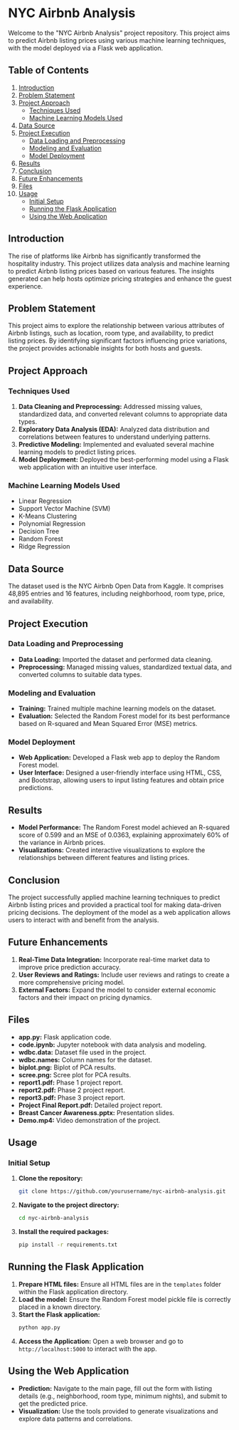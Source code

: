 # NYC Airbnb Analysis

Welcome to the "NYC Airbnb Analysis" project repository. This project aims to predict Airbnb listing prices using various machine learning techniques, with the model deployed via a Flask web application.

## Table of Contents
1. [Introduction](#introduction)
2. [Problem Statement](#problem-statement)
3. [Project Approach](#project-approach)
   - [Techniques Used](#techniques-used)
   - [Machine Learning Models Used](#machine-learning-models-used)
4. [Data Source](#data-source)
5. [Project Execution](#project-execution)
   - [Data Loading and Preprocessing](#data-loading-and-preprocessing)
   - [Modeling and Evaluation](#modeling-and-evaluation)
   - [Model Deployment](#model-deployment)
6. [Results](#results)
7. [Conclusion](#conclusion)
8. [Future Enhancements](#future-enhancements)
9. [Files](#files)
10. [Usage](#usage)
    - [Initial Setup](#initial-setup)
    - [Running the Flask Application](#running-the-flask-application)
    - [Using the Web Application](#using-the-web-application)

## Introduction
The rise of platforms like Airbnb has significantly transformed the hospitality industry. This project utilizes data analysis and machine learning to predict Airbnb listing prices based on various features. The insights generated can help hosts optimize pricing strategies and enhance the guest experience.

## Problem Statement
This project aims to explore the relationship between various attributes of Airbnb listings, such as location, room type, and availability, to predict listing prices. By identifying significant factors influencing price variations, the project provides actionable insights for both hosts and guests.

## Project Approach

### Techniques Used
1. **Data Cleaning and Preprocessing:** Addressed missing values, standardized data, and converted relevant columns to appropriate data types.
2. **Exploratory Data Analysis (EDA):** Analyzed data distribution and correlations between features to understand underlying patterns.
3. **Predictive Modeling:** Implemented and evaluated several machine learning models to predict listing prices.
4. **Model Deployment:** Deployed the best-performing model using a Flask web application with an intuitive user interface.

### Machine Learning Models Used
- Linear Regression
- Support Vector Machine (SVM)
- K-Means Clustering
- Polynomial Regression
- Decision Tree
- Random Forest
- Ridge Regression

## Data Source
The dataset used is the NYC Airbnb Open Data from Kaggle. It comprises 48,895 entries and 16 features, including neighborhood, room type, price, and availability.

## Project Execution

### Data Loading and Preprocessing
- **Data Loading:** Imported the dataset and performed data cleaning.
- **Preprocessing:** Managed missing values, standardized textual data, and converted columns to suitable data types.

### Modeling and Evaluation
- **Training:** Trained multiple machine learning models on the dataset.
- **Evaluation:** Selected the Random Forest model for its best performance based on R-squared and Mean Squared Error (MSE) metrics.

### Model Deployment
- **Web Application:** Developed a Flask web app to deploy the Random Forest model.
- **User Interface:** Designed a user-friendly interface using HTML, CSS, and Bootstrap, allowing users to input listing features and obtain price predictions.

## Results
- **Model Performance:** The Random Forest model achieved an R-squared score of 0.599 and an MSE of 0.0363, explaining approximately 60% of the variance in Airbnb prices.
- **Visualizations:** Created interactive visualizations to explore the relationships between different features and listing prices.

## Conclusion
The project successfully applied machine learning techniques to predict Airbnb listing prices and provided a practical tool for making data-driven pricing decisions. The deployment of the model as a web application allows users to interact with and benefit from the analysis.

## Future Enhancements
1. **Real-Time Data Integration:** Incorporate real-time market data to improve price prediction accuracy.
2. **User Reviews and Ratings:** Include user reviews and ratings to create a more comprehensive pricing model.
3. **External Factors:** Expand the model to consider external economic factors and their impact on pricing dynamics.

## Files
- **app.py:** Flask application code.
- **code.ipynb:** Jupyter notebook with data analysis and modeling.
- **wdbc.data:** Dataset file used in the project.
- **wdbc.names:** Column names for the dataset.
- **biplot.png:** Biplot of PCA results.
- **scree.png:** Scree plot for PCA results.
- **report1.pdf:** Phase 1 project report.
- **report2.pdf:** Phase 2 project report.
- **report3.pdf:** Phase 3 project report.
- **Project Final Report.pdf:** Detailed project report.
- **Breast Cancer Awareness.pptx:** Presentation slides.
- **Demo.mp4:** Video demonstration of the project.

## Usage

### Initial Setup
1. **Clone the repository:**
   ```bash
   git clone https://github.com/yourusername/nyc-airbnb-analysis.git
2. **Navigate to the project directory:**
     ```bash
   cd nyc-airbnb-analysis
3. **Install the required packages:**
      ```bash
   pip install -r requirements.txt

## Running the Flask Application
1. **Prepare HTML files:** Ensure all HTML files are in the `templates` folder within the Flask application directory.
2. **Load the model:** Ensure the Random Forest model pickle file is correctly placed in a known directory.
3. **Start the Flask application:**
   ```bash
   python app.py
4. **Access the Application:** Open a web browser and go to `http://localhost:5000` to interact with the app.

## Using the Web Application
- **Prediction:** Navigate to the main page, fill out the form with listing details (e.g., neighborhood, room type, minimum nights), and submit to get the predicted price.
- **Visualization:** Use the tools provided to generate visualizations and explore data patterns and correlations.



